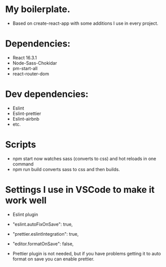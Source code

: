 # My boilerplate.

- Based on create-react-app with some additions I use in every project.

# Dependencies:
  - React 16.3.1
  - Node-Sass-Chokidar
  - pm-start-all
  - react-router-dom

# Dev dependencies:
  - Eslint
  - Eslint-prettier
  - Eslint-airbnb
  - etc.

# Scripts
 - npm start now watches sass (converts to css) and hot reloads in one command
 - npm run build converts sass to css and then builds.


# Settings I use in VSCode to make it work well
  - Eslint plugin
  - "eslint.autoFixOnSave": true,
  - "prettier.eslintIntegration": true,
  - "editor.formatOnSave": false,

  - Prettier plugin is not needed, but if you have problems getting it to auto format on save you can enable prettier.
